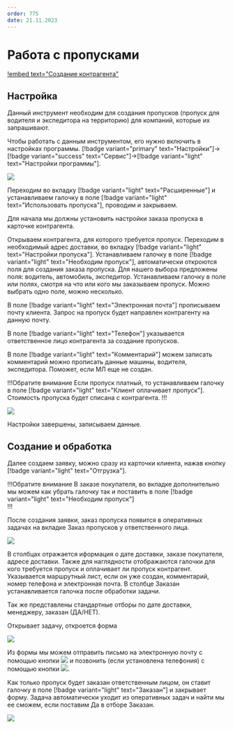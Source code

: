 ```yaml
---
order: 775
date: 21.11.2023
---
```

# Работа с пропусками

[!embed text="Создание контрагента"](https://youtu.be/WS3-Irakamg)

## Настройка 

Данный инструмент необходим для создания пропусков (пропуск для водителя и экспедитора на территорию) для компаний, которые их запрашивают. 

Чтобы работать с данным инструментом, его нужно включить в настройках программы. [!badge variant="primary" text="Настройки"]->[!badge variant="success" text="Сервис"]->[!badge variant="light" text="Настройки программы"]. 

![](\images\диспетчер\прпуск.jpg)

Переходим во вкладку [!badge variant="light" text="Расширенные"] и устанавливаем галочку в поле [!badge variant="light" text="Использовать пропуска"], проводим и закрываем.

Для начала мы должны установить настройки заказа пропуска в карточке контрагента.

Открываем контрагента, для которого требуется пропуск. Переходим в необходимый адрес доставки, во вкладку [!badge variant="light" text="Настройки пропуска"]. Устанавливаем галочку в поле [!badge variant="light" text="Необходим пропуск"], автоматически откроются поля для создания заказа пропуска. Для нашего выбора предложены поля: водитель, автомобиль, экспедитор. Устанавливаем галочку в поле или полях, смотря на что или кого мы заказываем пропуск. Можно выбрать одно поле, можно несколько.

В поле [!badge variant="light" text="Электронная почта"] прописываем почту клиента. Запрос на пропуск будет направлен контрагенту на данную почту.

В поле [!badge variant="light" text="Телефон"] указывается ответственное лицо контрагента за создание пропусков. 

В поле [!badge variant="light" text="Комментарий"]  можем записать комментарий можно прописать данные машины, водителя, экспедитора. Поможет, если МЛ еще не создан.

!!!Обратите внимание
Если пропуск платный, то устанавливаем галочку в поле [!badge variant="light" text="Клиент оплачивает пропуск"]. Стоимость пропуска будет списана с контрагента.
!!!

![](\images\диспетчер\пропуск.gif)

Настройки завершены, записываем данные. 

## Создание и обработка

Далее создаем заявку, можно сразу из карточки клиента, нажав кнопку [!badge variant="light" text="Отгрузка"]. 

!!!Обратите внимание
В заказе покупателя, во вкладке дополнительно мы можем как убрать галочку так и поставить в поле [!badge variant="light" text="Необходим пропуск"]  
!!!

После создания заявки, заказ пропуска появится в оперативных задачах на вкладке Заказ пропусков у ответственного лица.

![](\images\диспетчер\пропуск3.jpg)

В столбцах отражается иформация о дате доставки, заказе покупателя, адресе доставки. Также для наглядности отображаются галочки для кого требуется пропуск и оплачивает ли пропуск контрагент. Указывается маршрутный лист, если он уже создан, комментарий, номер телефона и электронная почта. В столбце Заказан устанавливается галочка после обработки задачи.

Так же представлены стандартные отборы по дате доставки, менеджеру, заказан (ДА/НЕТ).

Открывает задачу, откроется форма

![](\images\диспетчер\пропуск4.jpg)

Из формы мы можем отправить письмо на электронную почту с помощью кнопки ![](\images\диспетчер\пропуск5.jpg) и позвонить (если установлена телефония) с помощью кнопки ![](\images\диспетчер\пропуск6.jpg). 

Как только пропуск будет заказан ответственным лицом, он ставит галочку в поле [!badge variant="light" text="Заказан"] и закрывает форму. Задача автоматически уходит из оперативных задач и найти мы ее сможем, если поставим Да в отборе Заказан.

![](\images\диспетчер\пропуск1.gif)


